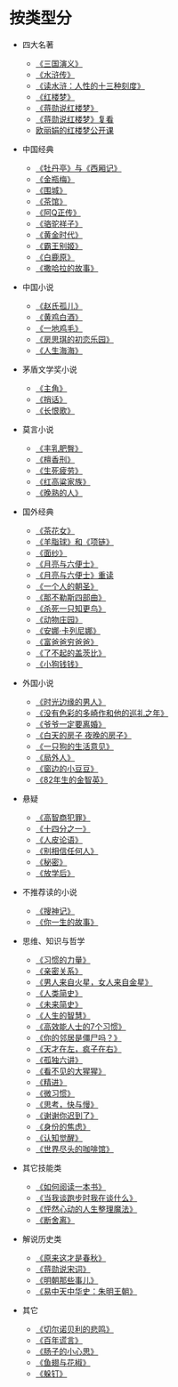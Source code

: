 # 按类型分

- 四大名著
  - [《三国演义》](/read/《三国演义》.md)
  - [《水浒传》](/read/《水浒传》.md)
  - [《读水浒：人性的十三种刻度》](/read/《读水浒：人性的十三种刻度》)
  - [《红楼梦》](/read/《红楼梦》.md)
  - [《蒋勋说红楼梦》](/read/《蒋勋说红楼梦》.md)
  - [《蒋勋说红楼梦》复看](/read/《蒋勋说红楼梦》复看.md)
  - [欧丽娟的红楼梦公开课](/read/欧丽娟的红楼梦公开课.md)


- 中国经典
  - [《牡丹亭》与《西厢记》](/read/《牡丹亭》与《西厢记》.md)
  - [《金瓶梅》](/read/《金瓶梅》.md)
  - [《围城》](/read/《围城》.md)
  - [《茶馆》](/read/《茶馆》.md)
  - [《阿Q正传》](/read/《阿Q正传》.md)
  - [《骆驼祥子》](/read/《骆驼祥子》.md)
  - [《黄金时代》](/read/《黄金时代》.md)
  - [《霸王别姬》](/read/《霸王别姬》.md)
  - [《白鹿原》](/read/《白鹿原》.md)
  - [《撒哈拉的故事》](/read/《撒哈拉的故事》.md)

- 中国小说
  - [《赵氏孤儿》](/read/《赵氏孤儿》.md)
  - [《黄鸡白酒》](/read/《黄鸡白酒》.md)
  - [《一地鸡毛》](/read/《一地鸡毛》.md)
  - [《房思琪的初恋乐园》](/read/《房思琪的初恋乐园》.md)
  - [《人生海海》](/read/《人生海海》.md)

- 茅盾文学奖小说
  - [《主角》](/read/《主角》.md)
  - [《捎话》](/read/《捎话》.md)
  - [《长恨歌》](/read/《长恨歌》.md)

- 莫言小说
  - [《丰乳肥臀》](/read/《丰乳肥臀》.md)
  - [《檀香刑》](/read/《檀香刑》.md)
  - [《生死疲劳》](/read/《生死疲劳》.md)
  - [《红高粱家族》](/read/《红高粱家族》.md)
  - [《晚熟的人》](/read/《晚熟的人》.md)

- 国外经典
  - [《茶花女》](/read/《茶花女》.md)
  - [《羊脂球》和《项链》](/read/《羊脂球》和《项链》.md)
  - [《面纱》](/read/《面纱》.md)
  - [《月亮与六便士》](/read/《月亮与六便士》.md)
  - [《月亮与六便士》重读](/read/《月亮与六便士》重读.md)
  - [《一个人的朝圣》](/read/《一个人的朝圣》.md)
  - [《那不勒斯四部曲》](/read/《那不勒斯四部曲》.md)
  - [《杀死一只知更鸟》](/read/《杀死一只知更鸟》.md)
  - [《动物庄园》](/read/《动物庄园》.md)
  - [《安娜·卡列尼娜》](/read/《安娜·卡列尼娜》.md)
  - [《富爸爸穷爸爸》](/read/《富爸爸穷爸爸》.md)
  - [《了不起的盖茨比》](/read/《了不起的盖茨比》.md)
  - [《小狗钱钱》](/read/《小狗钱钱》.md)

- 外国小说
  - [《时光边缘的男人》](/read/《时光边缘的男人》.md)
  - [《没有色彩的多崎作和他的巡礼之年》](/read/《没有色彩的多崎作和他的巡礼之年》.md)
  - [《爷爷一定要离婚》](/read/《爷爷一定要离婚》.md)
  - [《白天的房子 夜晚的房子》](/read/《白天的房子夜晚的房子》.md)
  - [《一只狗的生活意见》](/read/《一只狗的生活意见》.md)
  - [《局外人》](/read/《局外人》.md)
  - [《窗边的小豆豆》](/read/《窗边的小豆豆》.md)
  - [《82年生的金智英》](/read/《82年生的金智英》.md)

- 悬疑
  - [《高智商犯罪》](/read/《高智商犯罪》.md)
  - [《十四分之一》](/read/《十四分之一》.md)
  - [《人皮论语》](/read/《人皮论语》.md)
  - [《别相信任何人》](/read/《别相信任何人》.md)
  - [《秘密》](/read/《秘密》.md)
  - [《放学后》](/read/《放学后》.md)

- 不推荐读的小说
  - [《搜神记》](/read/《搜神记》.md)
  - [《你一生的故事》](/read/《你一生的故事》.md)


- 思维、知识与哲学
  - [《习惯的力量》](/read/《习惯的力量》.md)
  - [《亲密关系》](/read/《亲密关系》.md)
  - [《男人来自火星，女人来自金星》](/read/《男人来自火星，女人来自金星》.md)
  - [《人类简史》](/read/《人类简史》.md)
  - [《未来简史》](/read/《未来简史》.md)
  - [《人生的智慧》](/read/《人生的智慧》.md)
  - [《高效能人士的7个习惯》](/read/《高效能人士的7个习惯》.md)
  - [《你的邻居是僵尸吗？》](/read/《你的邻居是僵尸吗？》.md)
  - [《天才在左，疯子在右》](/read/《天才在左，疯子在右》.md)
  - [《孤独六讲》](/read/《孤独六讲》.md)
  - [《看不见的大猩猩》](/read/《看不见的大猩猩》.md)
  - [《精进》](/read/《精进》笔记.md)
  - [《微习惯》](/read/《微习惯》.md)
  - [《思考，快与慢》](/read/《思考，快与慢》.md)
  - [《谢谢你迟到了》](/read/《谢谢你迟到了》.md)
  - [《身份的焦虑》](/read/《身份的焦虑》.md)
  - [《认知觉醒》](/read/《认知觉醒》.md)
  - [《世界尽头的咖啡馆》](/read/《世界尽头的咖啡馆》.md)

- 其它技能类
  - [《如何阅读一本书》](/read/《如何阅读一本书》.md)
  - [《当我谈跑步时我在谈什么》](/read/《当我谈跑步时我在谈什么》.md)
  - [《怦然心动的人生整理魔法》](/read/《怦然心动的人生整理魔法》.md)
  - [《断舍离》](/read/《断舍离》.md)

- 解说历史类
  - [《原来这才是春秋》](/read/《原来这才是春秋》.md)
  - [《蒋勋说宋词》](/read/《蒋勋说宋词》.md)
  - [《明朝那些事儿》](/read/《明朝那些事儿》.md)
  - [《易中天中华史：朱明王朝》](/docs/read/《易中天中华史：朱明王朝》.md)

- 其它
  - [《切尔诺贝利的悲鸣》](/read/《切尔诺贝利的悲鸣》.md)
  - [《百年谎言》](/read/《百年谎言》.md)
  - [《肠子的小心思》](/read/《肠子的小心思》.md)
  - [《鱼翅与花椒》](/read/《鱼翅与花椒》.md)
  - [《躲钉》](/read/《躲钉》.md)
